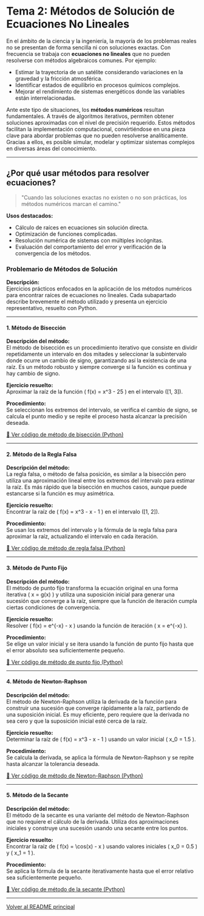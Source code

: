 # Tema 2: Métodos de Solución de Ecuaciones No Lineales

En el ámbito de la ciencia y la ingeniería, la mayoría de los problemas reales no se presentan de forma sencilla ni con soluciones exactas. Con frecuencia se trabaja con **ecuaciones no lineales** que no pueden resolverse con métodos algebraicos comunes. Por ejemplo:

- Estimar la trayectoria de un satélite considerando variaciones en la gravedad y la fricción atmosférica.
- Identificar estados de equilibrio en procesos químicos complejos.
- Mejorar el rendimiento de sistemas energéticos donde las variables están interrelacionadas.

Ante este tipo de situaciones, los **métodos numéricos** resultan fundamentales. A través de algoritmos iterativos, permiten obtener soluciones aproximadas con el nivel de precisión requerido. Estos métodos facilitan la implementación computacional, convirtiéndose en una pieza clave para abordar problemas que no pueden resolverse analíticamente. Gracias a ellos, es posible simular, modelar y optimizar sistemas complejos en diversas áreas del conocimiento.

---

## ¿Por qué usar métodos para resolver ecuaciones?

> "Cuando las soluciones exactas no existen o no son prácticas, los métodos numéricos marcan el camino."

**Usos destacados:**
- Cálculo de raíces en ecuaciones sin solución directa.
- Optimización de funciones complicadas.
- Resolución numérica de sistemas con múltiples incógnitas.
- Evaluación del comportamiento del error y verificación de la convergencia de los métodos.

### Problemario de Métodos de Solución

**Descripción:**  
Ejercicios prácticos enfocados en la aplicación de los métodos numéricos para encontrar raíces de ecuaciones no lineales. Cada subapartado describe brevemente el método utilizado y presenta un ejercicio representativo, resuelto con Python.

---

#### 1. Método de Bisección

**Descripción del método:**  
El método de bisección es un procedimiento iterativo que consiste en dividir repetidamente un intervalo en dos mitades y seleccionar la subintervalo donde ocurre un cambio de signo, garantizando así la existencia de una raíz. Es un método robusto y siempre converge si la función es continua y hay cambio de signo.

**Ejercicio resuelto:**  
Aproximar la raíz de la función \( f(x) = x^3 - 25 \) en el intervalo \([1, 3]\).

**Procedimiento:**  
Se seleccionan los extremos del intervalo, se verifica el cambio de signo, se calcula el punto medio y se repite el proceso hasta alcanzar la precisión deseada.



[🔗 Ver código de método de bisección (Python)](https://github.com/sergiolb27/Metodos-Numericos-/blob/390e40270b0a4f3b5e712389f812fb8864b2495a/codigos/tema2/M%C3%A9todo%20de%20biseccion.py)

---

#### 2. Método de la Regla Falsa

**Descripción del método:**  
La regla falsa, o método de falsa posición, es similar a la bisección pero utiliza una aproximación lineal entre los extremos del intervalo para estimar la raíz. Es más rápido que la bisección en muchos casos, aunque puede estancarse si la función es muy asimétrica.

**Ejercicio resuelto:**  
Encontrar la raíz de \( f(x) = x^3 - x - 1 \) en el intervalo \([1, 2]\).

**Procedimiento:**  
Se usan los extremos del intervalo y la fórmula de la regla falsa para aproximar la raíz, actualizando el intervalo en cada iteración.



[🔗 Ver código de método de regla falsa (Python)](https://github.com/sergiolb27/Metodos-Numericos-/blob/390e40270b0a4f3b5e712389f812fb8864b2495a/codigos/tema2/M%C3%A9todo%20de%20la%20regla%20falsa.py)

---

#### 3. Método de Punto Fijo

**Descripción del método:**  
El método de punto fijo transforma la ecuación original en una forma iterativa \( x = g(x) \) y utiliza una suposición inicial para generar una sucesión que converge a la raíz, siempre que la función de iteración cumpla ciertas condiciones de convergencia.

**Ejercicio resuelto:**  
Resolver \( f(x) = e^{-x} - x \) usando la función de iteración \( x = e^{-x} \).

**Procedimiento:**  
Se elige un valor inicial y se itera usando la función de punto fijo hasta que el error absoluto sea suficientemente pequeño.



[🔗 Ver código de método de punto fijo (Python)](https://github.com/sergiolb27/Metodos-Numericos-/blob/390e40270b0a4f3b5e712389f812fb8864b2495a/codigos/tema2/M%C3%A9todo%20de%20punto%20fijo.py)

---

#### 4. Método de Newton-Raphson

**Descripción del método:**  
El método de Newton-Raphson utiliza la derivada de la función para construir una sucesión que converge rápidamente a la raíz, partiendo de una suposición inicial. Es muy eficiente, pero requiere que la derivada no sea cero y que la suposición inicial esté cerca de la raíz.

**Ejercicio resuelto:**  
Determinar la raíz de \( f(x) = x^3 - x - 1 \) usando un valor inicial \( x_0 = 1.5 \).

**Procedimiento:**  
Se calcula la derivada, se aplica la fórmula de Newton-Raphson y se repite hasta alcanzar la tolerancia deseada.



[🔗 Ver código de método de Newton-Raphson (Python)](https://github.com/sergiolb27/Metodos-Numericos-/blob/390e40270b0a4f3b5e712389f812fb8864b2495a/codigos/tema2/M%C3%A9todo%20de%20Newton-Raphson.py)

---

#### 5. Método de la Secante

**Descripción del método:**  
El método de la secante es una variante del método de Newton-Raphson que no requiere el cálculo de la derivada. Utiliza dos aproximaciones iniciales y construye una sucesión usando una secante entre los puntos.

**Ejercicio resuelto:**  
Encontrar la raíz de \( f(x) = \cos(x) - x \) usando valores iniciales \( x_0 = 0.5 \) y \( x_1 = 1 \).

**Procedimiento:**  
Se aplica la fórmula de la secante iterativamente hasta que el error relativo sea suficientemente pequeño.



[🔗 Ver código de método de la secante (Python)](https://github.com/sergiolb27/Metodos-Numericos-/blob/390e40270b0a4f3b5e712389f812fb8864b2495a/codigos/tema2/M%C3%A9todo%20de%20la%20secante.py)

---


[ Volver al README principal](../README.md)
